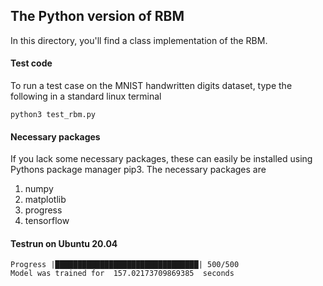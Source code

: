 ## The Python version of RBM

In this directory, you'll find a class implementation of the RBM.

#### Test code
To run a test case on the MNIST handwritten digits dataset, type the following in a standard linux terminal

```terminal
python3 test_rbm.py
```

#### Necessary packages

If you lack some necessary packages, these can easily be installed using Pythons package manager pip3.
The necessary packages are
1. numpy
2. matplotlib
3. progress
4. tensorflow


#### Testrun on Ubuntu 20.04

```terminal
Progress |████████████████████████████████| 500/500
Model was trained for  157.02173709869385  seconds
```

